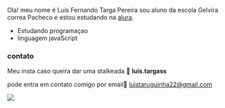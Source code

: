 Ola! meu nome é Luis Fernando Targa Pereira
sou aluno da escola Gelvira correa Pacheco
e estou estudando na [alura](https://www.alura.com.br/).

- Estudando programaçao
- linguagem javaScript
### contato
Meu insta caso queira dar uma stalkeada 💟
**luis.targass**

pode entra em contato comigo por email📧
luistaruguinha22@gmail.com

![](https://media.tenor.com/0eGb_-zHJNIAAAAC/thumbs-up-thumbs-up-gif.gif)


